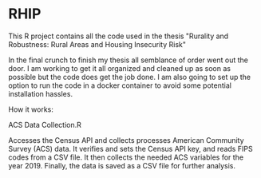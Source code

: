 # RHIP

This R project contains all the code used in the thesis "Rurality and Robustness: Rural Areas and Housing Insecurity Risk" 

In the final crunch to finish my thesis all semblance of order went out the door. I am working to get it all organized and cleaned up as soon as possible but the code does get the job done. I am also going to set up the option to run the code in a docker container to avoid some potential installation hassles. 

How it works: 

ACS Data Collection.R

Accesses the Census API and collects processes American Community Survey (ACS) data. It verifies and sets the Census API key, and reads FIPS codes from a CSV file. It then collects the needed ACS variables for the year 2019. Finally, the data is saved as a CSV file for further analysis.
